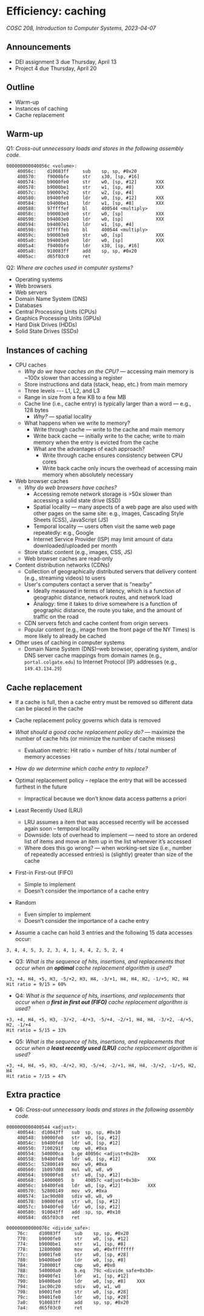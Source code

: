 # Efficiency: caching
_COSC 208, Introduction to Computer Systems, 2023-04-07_

## Announcements
* DEI assignment 3 due Thursday, April 13
* Project 4 due Thursday, April 20

## Outline
* Warm-up
* Instances of caching
* Cache replacement

## Warm-up

Q1: _Cross-out unnecessary loads and stores in the following assembly code._

```
000000000040056c <volume>:                             
    40056c:    d10083ff     sub    sp, sp, #0x20       
    400570:    f9000bfe     str    x30, [sp, #16]      
    400574:    b9000fe0     str    w0, [sp, #12]       XXX
    400578:    b9000be1     str    w1, [sp, #8]        XXX
    40057c:    b90007e2     str    w2, [sp, #4]        
    400580:    b9400fe0     ldr    w0, [sp, #12]       XXX
    400584:    b9400be1     ldr    w1, [sp, #8]        XXX
    400588:    97ffffef     bl     400544 <multiply>   
    40058c:    b90003e0     str    w0, [sp]            XXX
    400590:    b94003e0     ldr    w0, [sp]            XXX
    400594:    b94007e1     ldr    w1, [sp, #4]        
    400598:    97ffffeb     bl     400544 <multiply>    
    40059c:    b90003e0     str    w0, [sp]            XXX
    4005a0:    b94003e0     ldr    w0, [sp]            XXX
    4005a4:    f9400bfe     ldr    x30, [sp, #16]      
    4005a8:    910083ff     add    sp, sp, #0x20       
    4005ac:    d65f03c0     ret                        
```

Q2: _Where are caches used in computer systems?_

* Operating systems
* Web browsers
* Web servers
* Domain Name System (DNS)
* Databases
* Central Processing Units (CPUs)
* Graphics Processing Units (GPUs)
* Hard Disk Drives (HDDs)
* Solid State Drives (SSDs)

## Instances of caching

* CPU caches
    * _Why do we have caches on the CPU?_ — accessing main memory is ~100x slower than accessing a register
    * Store instructions and data (stack, heap, etc.) from main memory
    * Three levels --- L1, L2, and L3
    * Range in size from a few KB to a few MB
    * Cache line (i.e., cache entry) is typically larger than a word — e.g., 128 bytes
        * _Why?_ — spatial locality
    * What happens when we write to memory?
        * Write through cache — write to the cache and main memory
        * Write back cache — initially write to the cache; write to main memory when the entry is evicted from the cache
        * What are the advantages of each approach?
            * Write through cache ensures consistency between CPU cores
            * Write back cache only incurs the overhead of accessing main memory when absolutely necessary
* Web browser caches
    * _Why do web browsers have caches?_
        * Accessing remote network storage is >50x slower than accessing a solid state drive (SSD)
        * Spatial locality — many aspects of a web page are also used with other pages on the same site: e.g., images, Cascading Style Sheets (CSS), JavaScript (JS)
        * Temporal locality — users often visit the same web page repeatedly: e.g., Google
        * Internet Service Provider (ISP) may limit amount of data downloaded/uploaded per month
    * Store static content (e.g., images, CSS, JS)
    * Web browser caches are read-only
* Content distribution networks (CDNs)
    * Collection of geographically distributed servers that delivery content (e.g., streaming videos) to users
    * User's computers contact a server that is "nearby"
        * Ideally measured in terms of latency, which is a function of geographic distance, network routes, and network load
        * Analogy: time it takes to drive somewhere is a function of geographic distance, the route you take, and the amount of traffic on the road
    * CDN servers fetch and cache content from origin servers
    * Popular content (e.g., image from the front page of the NY Times) is more likely to already be cached
* Other uses of caching in computer systems
    * Domain Name System (DNS)–web browser, operating system, and/or DNS server cache mappings from domain names (e.g., `portal.colgate.edu`) to Internet Protocol (IP) addresses (e.g., `149.43.134.29`)

## Cache replacement

* If a cache is full, then a cache entry must be removed so different data can be placed in the cache
* Cache replacement policy governs which data is removed
* _What should a good cache replacement policy do?_ — maximize the number of cache hits (or minimize the number of cache misses)
    * Evaluation metric: Hit ratio = number of hits / total number of memory accesses
* _How do we determine which cache entry to replace?_
* Optimal replacement policy – replace the entry that will be accessed furthest in the future
    * Impractical because we don’t know data access patterns a priori
* Least Recently Used (LRU)
    * LRU assumes a item that was accessed recently will be accessed again soon – temporal locality
    * Downside: lots of overhead to implement — need to store an ordered list of items and move an item up in the list whenever it’s accessed
    * Where does this go wrong? — when working-set size (i.e., number of repeatedly accessed entries) is (slightly) greater than size of the cache
* First-in First-out (FIFO)
    * Simple to implement
    * Doesn’t consider the importance of a cache entry
* Random
    * Even simpler to implement
    * Doesn’t consider the importance of a cache entry

* Assume a cache can hold 3 entries and the following 15 data accesses occur: 
```
3, 4, 4, 5, 3, 2, 3, 4, 1, 4, 4, 2, 5, 2, 4
```
* Q3: _What is the sequence of hits, insertions, and replacements that occur when an **optimal** cache replacement algorithm is used?_

```
+3, +4, H4, +5, H3, -5/+2, H3, H4, -3/+1, H4, H4, H2, -1/+5, H2, H4
Hit ratio = 9/15 = 60%
```

* Q4: _What is the sequence of hits, insertions, and replacements that occur when a **first in first out (FIFO)** cache replacement algorithm is used?_

```
+3, +4, H4, +5, H3, -3/+2, -4/+3, -5/+4, -2/+1, H4, H4, -3/+2, -4/+5, H2, -1/+4
Hit ratio = 5/15 = 33%
```

* Q5: _What is the sequence of hits, insertions, and replacements that occur when a **least recently used (LRU)** cache replacement algorithm is used?_

```
+3, +4, H4, +5, H3, -4/+2, H3, -5/+4, -2/+1, H4, H4, -3/+2, -1/+5, H2, H4
Hit ratio = 7/15 = 47%
```

## Extra practice

* Q6: _Cross-out unnecessary loads and stores in the following assembly code._

```
0000000000400544 <adjust>:                          
    400544:  d10043ff   sub  sp, sp, #0x10          
    400548:  b9000fe0   str  w0, [sp, #12]          
    40054c:  b9400fe8   ldr  w8, [sp, #12]          
    400550:  7100291f   cmp  w8, #0xa               
    400554:  540000ca   b.ge 40056c <adjust+0x28>   
    400558:  b9400fe8   ldr  w8, [sp, #12]          XXX
    40055c:  52800149   mov  w9, #0xa               
    400560:  1b097d08   mul  w8, w8, w9             
    400564:  b9000fe8   str  w8, [sp, #12]          
    400568:  14000005   b    40057c <adjust+0x38>   
    40056c:  b9400fe8   ldr  w8, [sp, #12]          XXX
    400570:  52800149   mov  w9, #0xa               
    400574:  1ac90d08   sdiv w8, w8, w9             
    400578:  b9000fe8   str  w8, [sp, #12]          
    40057c:  b9400fe0   ldr  w0, [sp, #12]          
    400580:  910043ff   add  sp, sp, #0x10          
    400584:  d65f03c0   ret                         
```

```
000000000000076c <divide_safe>:
    76c:    d10083ff     sub    sp, sp, #0x20
    770:    b9000fe0     str    w0, [sp, #12]
    774:    b9000be1     str    w1, [sp, #8]
    778:    12800000     mov    w0, #0xffffffff
    77c:    b9001fe0     str    w0, [sp, #28]
    780:    b9400be0     ldr    w0, [sp, #8]
    784:    7100001f     cmp    w0, #0x0
    788:    540000a0     b.eq   79c <divide_safe+0x30>
    78c:    b9400fe1     ldr    w1, [sp, #12]
    790:    b9400be0     ldr    w0, [sp, #8]    XXX
    794:    1ac00c20     sdiv   w0, w1, w0
    798:    b9001fe0     str    w0, [sp, #28]
    79c:    b9401fe0     ldr    w0, [sp, #28]
    7a0:    910083ff     add    sp, sp, #0x20
    7a4:    d65f03c0     ret
```
